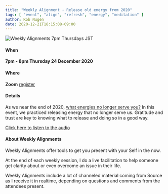 ```yaml
---
title: "Weekly Alignment - Release old energy from 2020"
tags: [ "event", "align", "refresh", "energy", "meditation" ]
author: Rob Nugen
date: 2020-12-21T18:15:08+09:00
---
```


<img
src="//b.robnugen.com/blog/2020/2020_nov_23_weekly_alignments_title.jpg"
alt="Weekly Alignments 7pm Thursdays JST"
class="title" />


#### When

**7pm - 8pm Thursday 24 December 2020**

#### Where

**Zoom** [register](/weekly-alignments/)

#### Details

As we near the end of 2020, [what energies no longer serve you?](/blog/2020/12/24/weekly-alignment-releasing-old-energy/)  In
this event, we practiced releasing energy that no longer serve
us.  Gratitude and trust are key to knowing what to release and doing
so in a good way.

[Click here to listen to the audio](/blog/2020/12/24/weekly-alignment-releasing-old-energy/)

#### About Weekly Alignments

Weekly Alignments offer tools to get you present with your Self in the now.

At the end of each weekly session, I do a live facilitation to help
someone get clarity about or even overcome an issue in their life.

Weekly Alignments include a lot of channeled material coming from
Source as I receive it in realtime, depending on questions and
comments from the attendees present.
